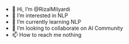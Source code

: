 - 👋 Hi, I’m @RizalMilyardi
- 👀 I’m interested in NLP
- 🌱 I’m currently learning NLP
- 💞️ I’m looking to collaborate on AI Community
- 📫 How to reach me nothing

<!---
RizalMilyardi/RizalMilyardi is a ✨ special ✨ repository because its `README.md` (this file) appears on your GitHub profile.
You can click the Preview link to take a look at your changes.
--->
